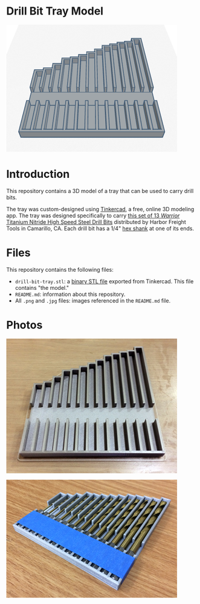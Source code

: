 # Drill Bit Tray Model

![Screenshot of model in Tinkercad](model-screenshot.png)

# Introduction

This repository contains a 3D model of a tray that can be used to carry drill bits.

The tray was custom-designed using [Tinkercad](https://www.tinkercad.com), a free, online 3D modeling app. The tray was designed specifically to carry [this set of 13 *Warrior* Titanium Nitride High Speed Steel Drill Bits](https://www.harborfreight.com/13-piece-titanium-nitride-coated-drill-bits-1800.html) distributed by Harbor Freight Tools in Camarillo, CA. Each drill bit has a 1/4" [hex shank](https://en.wikipedia.org/wiki/Drill_bit_shank#Hex_shank) at one of its ends.

# Files

This repository contains the following files:

* `drill-bit-tray.stl`: a [binary STL file](https://en.wikipedia.org/wiki/STL_(file_format)#Binary_STL) exported from Tinkercad. This file contains "the model."
* `README.md`: information about this repository.
* All `.png` and `.jpg` files: images referenced in the `README.md` file.

# Photos

![Photo of 3D-printed tray](printed-tray.jpg)

![Photo of 3D-printed tray containing drill bits](printed-tray-with-bits.jpg)
